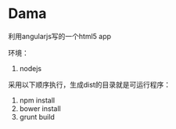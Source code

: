 Dama
====

利用angularjs写的一个html5 app


环境：
1. nodejs

采用以下顺序执行，生成dist的目录就是可运行程序：
1. npm install
2. bower install
3. grunt build
